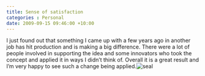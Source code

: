 ```yaml
---
title: Sense of satisfaction
categories : Personal
date: 2009-09-15 09:46:00 +10:00
---
```


I just found out that something I came up with a few years ago in another job has hit production and is making a big difference. There were a lot of people involved in supporting the idea and some innovators who took the concept and applied it in ways I didn’t think of. Overall it is a great result and I’m very happy to see such a change being applied.![seal][0]

[0]: //blogfiles/seal.gif
